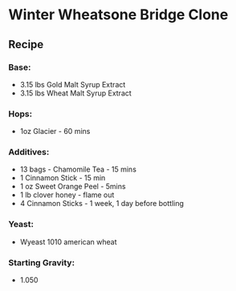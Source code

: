 # Winter Wheatsone Bridge Clone

## Recipe
### Base:
- 3.15 lbs Gold Malt Syrup Extract
-  3.15 lbs Wheat Malt Syrup Extract
### Hops:
- 1oz Glacier - 60 mins
### Additives:
-  13 bags - Chamomile Tea - 15 mins
- 1 Cinnamon Stick - 15 min
- 1 oz Sweet Orange Peel - 5mins
- 1 lb clover honey - flame out
- 4 Cinnamon Sticks - 1 week, 1 day before bottling
### Yeast: 
- Wyeast 1010 american wheat 

### Starting Gravity:
- 1.050
